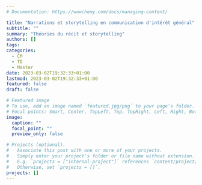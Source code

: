 ```yaml
---
# Documentation: https://wowchemy.com/docs/managing-content/

title: "Narrations et storytelling en communication d'intérêt général"
subtitle: ""
summary: "Théories du récit et storytelling"
authors: []
tags:
categories:
  - CM
  - TD
  - Master
date: 2023-03-02T19:32:33+01:00
lastmod: 2023-03-02T19:32:33+01:00
featured: false
draft: false

# Featured image
# To use, add an image named `featured.jpg/png` to your page's folder.
# Focal points: Smart, Center, TopLeft, Top, TopRight, Left, Right, BottomLeft, Bottom, BottomRight.
image:
  caption: ""
  focal_point: ""
  preview_only: false

# Projects (optional).
#   Associate this post with one or more of your projects.
#   Simply enter your project's folder or file name without extension.
#   E.g. `projects = ["internal-project"]` references `content/project/deep-learning/index.md`.
#   Otherwise, set `projects = []`.
projects: []
---
```

